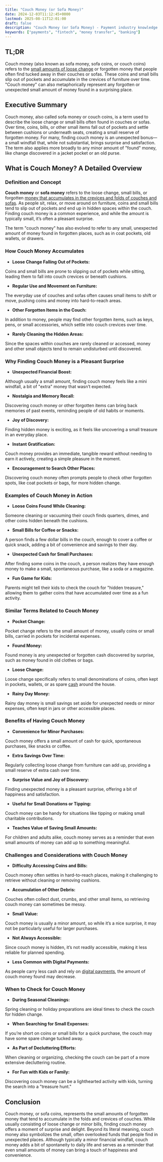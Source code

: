 ```yaml
---
title: "Couch Money (or Sofa Money)"
date: 2024-12-03T11:12:45+0000
lastmod: 2025-08-11T12:01:00
draft: false
description: "Couch Money (or Sofa Money) - Payment industry knowledge and insights"
keywords: ["payments", "fintech", "money transfer", "banking"]
---
```


## TL;DR

Couch money (also known as sofa money, sofa coins, or couch coins) refers to the [small amounts of loose change](https://faisalkhanllc.xyz/resources/payments-wiki/c/coins/) or forgotten money that people often find tucked away in their couches or sofas. These coins and small bills slip out of pockets and accumulate in the crevices of furniture over time. "Couch money" can also metaphorically represent any forgotten or unexpected small amount of money found in a surprising place.

## Executive Summary

Couch money, also called sofa money or couch coins, is a term used to describe the loose change or small bills often found in couches or sofas. Over time, coins, bills, or other small items fall out of pockets and settle between cushions or underneath seats, creating a small reserve of forgotten money. For many, finding couch money is an unexpected bonus—a small windfall that, while not substantial, brings surprise and satisfaction. The term also applies more broadly to any minor amount of "found" money, like change discovered in a jacket pocket or an old purse.

## What is Couch Money? A Detailed Overview

### Definition and Concept

**Couch money** or **sofa money** refers to the loose change, small bills, or forgotten [money that accumulates in the crevices and folds of couches and sofas](https://faisalkhanllc.xyz/resources/payments-wiki/p/pocket-change/). As people sit, relax, or move around on furniture, coins and small bills tend to slip out of pockets and end up in hidden spaces within the couch. Finding couch money is a common experience, and while the amount is typically small, it’s often a pleasant surprise.

The term "couch money" has also evolved to refer to any small, unexpected amount of money found in forgotten places, such as in coat pockets, old wallets, or drawers.

### How Couch Money Accumulates

- **Loose Change Falling Out of Pockets:**

Coins and small bills are prone to slipping out of pockets while sitting, leading them to fall into couch crevices or beneath cushions.

- **Regular Use and Movement on Furniture:**

The everyday use of couches and sofas often causes small items to shift or move, pushing coins and money into hard-to-reach areas.

- **Other Forgotten Items in the Couch:**

In addition to money, people may find other forgotten items, such as keys, pens, or small accessories, which settle into couch crevices over time.

- **Rarely Cleaning the Hidden Areas:**

Since the spaces within couches are rarely cleaned or accessed, money and other small objects tend to remain undisturbed until discovered.

### Why Finding Couch Money is a Pleasant Surprise

- **Unexpected Financial Boost:**

Although usually a small amount, finding couch money feels like a mini windfall, a bit of "extra" money that wasn’t expected.

- **Nostalgia and Memory Recall:**

Discovering couch money or other forgotten items can bring back memories of past events, reminding people of old habits or moments.

- **Joy of Discovery:**

Finding hidden money is exciting, as it feels like uncovering a small treasure in an everyday place.

- **Instant Gratification:**

Couch money provides an immediate, tangible reward without needing to earn it actively, creating a simple pleasure in the moment.

- **Encouragement to Search Other Places:**

Discovering couch money often prompts people to check other forgotten spots, like coat pockets or bags, for more hidden change.

### Examples of Couch Money in Action

- **Loose Coins Found While Cleaning:**

Someone cleaning or vacuuming their couch finds quarters, dimes, and other coins hidden beneath the cushions.

- **Small Bills for Coffee or Snacks:**

A person finds a few dollar bills in the couch, enough to cover a coffee or quick snack, adding a bit of convenience and savings to their day.

- **Unexpected Cash for Small Purchases:**

After finding some coins in the couch, a person realizes they have enough money to make a small, spontaneous purchase, like a soda or a magazine.

- **Fun Game for Kids:**

Parents might tell their kids to check the couch for "hidden treasure," allowing them to gather coins that have accumulated over time as a fun activity.

### Similar Terms Related to Couch Money

- **Pocket Change:**

Pocket change refers to the small amount of money, usually coins or small bills, carried in pockets for incidental expenses.

- **Found Money:**

Found money is any unexpected or forgotten cash discovered by surprise, such as money found in old clothes or bags.

- **Loose Change:**

Loose change specifically refers to small denominations of coins, often kept in pockets, wallets, or as spare [cash](https://faisalkhanllc.xyz/resources/payments-wiki/c/cash/) around the house.

- **Rainy Day Money:**

Rainy day money is small savings set aside for unexpected needs or minor expenses, often kept in jars or other accessible places.

### Benefits of Having Couch Money

- **Convenience for Minor Purchases:**

Couch money offers a small amount of cash for quick, spontaneous purchases, like snacks or coffee.

- **Extra Savings Over Time:**

Regularly collecting loose change from furniture can add up, providing a small reserve of extra cash over time.

- **Surprise Value and Joy of Discovery:**

Finding unexpected money is a pleasant surprise, offering a bit of happiness and satisfaction.

- **Useful for Small Donations or Tipping:**

Couch money can be handy for situations like tipping or making small charitable contributions.

- **Teaches Value of Saving Small Amounts:**

For children and adults alike, couch money serves as a reminder that even small amounts of money can add up to something meaningful.

### Challenges and Considerations with Couch Money

- **Difficulty Accessing Coins and Bills:**

Couch money often settles in hard-to-reach places, making it challenging to retrieve without cleaning or removing cushions.

- **Accumulation of Other Debris:**

Couches often collect dust, crumbs, and other small items, so retrieving couch money can sometimes be messy.

- **Small Value:**

Couch money is usually a minor amount, so while it’s a nice surprise, it may not be particularly useful for larger purchases.

- **Not Always Accessible:**

Since couch money is hidden, it’s not readily accessible, making it less reliable for planned spending.

- **Less Common with Digital Payments:**

As people carry less cash and rely on [digital payments](https://faisalkhanllc.xyz/resources/payments-wiki/d/digital-payments/), the amount of couch money found may decrease.

### When to Check for Couch Money

- **During Seasonal Cleanings:**

Spring cleaning or holiday preparations are ideal times to check the couch for hidden change.

- **When Searching for Small Expenses:**

If you’re short on coins or small bills for a quick purchase, the couch may have some spare change tucked away.

- **As Part of Decluttering Efforts:**

When cleaning or organizing, checking the couch can be part of a more extensive decluttering routine.

- **For Fun with Kids or Family:**

Discovering couch money can be a lighthearted activity with kids, turning the search into a "treasure hunt."

## Conclusion

Couch money, or sofa coins, represents the small amounts of forgotten money that tend to accumulate in the folds and crevices of couches. While usually consisting of loose change or minor bills, finding couch money offers a moment of surprise and delight. Beyond its literal meaning, couch money also symbolizes the small, often overlooked funds that people find in unexpected places. Although typically a minor financial windfall, couch money adds a bit of spontaneity to daily life and serves as a reminder that even small amounts of money can bring a touch of happiness and convenience.